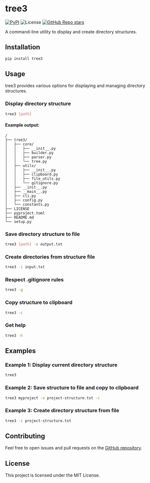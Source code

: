 # tree3
[![PyPI](https://img.shields.io/pypi/v/tree3)](https://pypi.org/project/tree3/) ![License](https://img.shields.io/pypi/l/tree3) [![GitHub Repo stars](https://img.shields.io/github/stars/amirmazinani/tree3?style=flat&label=github%20stars&color=%2357d9a3)](https://github.com/amirmazinani/tree3)

A command-line utility to display and create directory structures.

## Installation

```bash
pip install tree3
```

## Usage

tree3 provides various options for displaying and managing directory structures.

### Display directory structure

```bash
tree3 [path]
```
#### Example output:
```
/
├── tree3/
│   ├── core/
│   │   ├── __init__.py
│   │   ├── builder.py
│   │   ├── parser.py
│   │   └── tree.py
│   ├── utils/
│   │   ├── __init__.py
│   │   ├── clipboard.py
│   │   ├── file_utils.py
│   │   └── gitignore.py
│   ├── __init__.py
│   ├── __main__.py
│   ├── cli.py
│   ├── config.py
│   └── constants.py
├── LICENSE
├── pyproject.toml
├── README.md
└── setup.py
```

### Save directory structure to file

```bash
tree3 [path] -o output.txt
```

### Create directories from structure file

```bash
tree3 -i input.txt
```

### Respect .gitignore rules

```bash
tree3 -g
```

### Copy structure to clipboard

```bash
tree3 -c
```

### Get help

```bash
tree3 -h
```

## Examples

### Example 1: Display current directory structure

```bash
tree3
```

### Example 2: Save structure to file and copy to clipboard

```bash
tree3 myproject -o project-structure.txt -c
```

### Example 3: Create directory structure from file

```bash
tree3 -i project-structure.txt
```

## Contributing

Feel free to open issues and pull requests on the [GitHub repository](https://github.com/amirmazinani/tree3).

## License

This project is licensed under the MIT License.